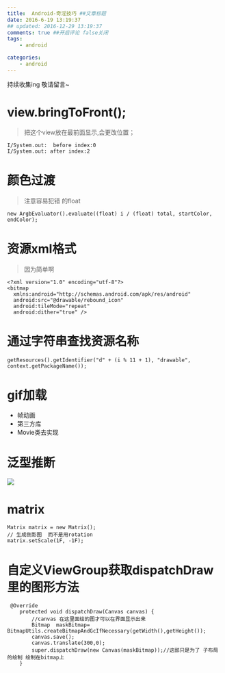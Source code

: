 ```yaml
---
title:  Android-奇淫技巧 ##文章标题
date: 2016-6-19 13:19:37
## updated: 2016-12-29 13:19:37
comments: true ##开启评论 false关闭
tags:
    - android

categories:
    - android
---
```


持续收集ing 敬请留言~

<!-- more -->

# view.bringToFront();
>把这个view放在最前面显示,会更改位置；

```
I/System.out:  before index:0
I/System.out: after index:2
```

# 颜色过渡
>注意容易犯错 的float 

```
new ArgbEvaluator().evaluate((float) i / (float) total, startColor, endColor);
```

# 资源xml格式
>因为简单啊

```
<?xml version="1.0" encoding="utf-8"?>
<bitmap
  xmlns:android="http://schemas.android.com/apk/res/android"
  android:src="@drawable/rebound_icon"
  android:tileMode="repeat"
  android:dither="true" />
```

# 通过字符串查找资源名称
```
getResources().getIdentifier("d" + (i % 11 + 1), "drawable", context.getPackageName());
```

# gif加载
* 帧动画
* 第三方库
* Movie类去实现

# 泛型推断
![](http://ww4.sinaimg.cn/large/006tKfTcgw1fb95xxkb3ej312e0dit9w.jpg)

# matrix
```
Matrix matrix = new Matrix();  
// 生成倒影图  而不是用rotation
matrix.setScale(1F, -1F);  
```

# 自定义ViewGroup获取dispatchDraw里的图形方法
```
 @Override
    protected void dispatchDraw(Canvas canvas) {
        //canvas 在这里面绘的图才可以在界面显示出来
        Bitmap  maskBitmap= BitmapUtils.createBitmapAndGcIfNecessary(getWidth(),getHeight());
        canvas.save();
        canvas.translate(300,0);
        super.dispatchDraw(new Canvas(maskBitmap));//这部只是为了 子布局的绘制 绘制在bitmap上
    }
```